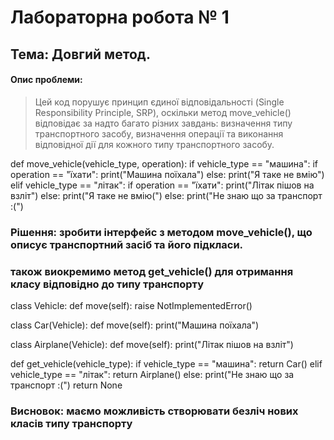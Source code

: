 # Лабораторна робота № 1
## Тема: Довгий метод. 

#### Опис проблеми:
> Цей код порушує принцип єдиної відповідальності (Single Responsibility Principle, SRP), оскільки метод move_vehicle() відповідає за надто багато різних завдань: визначення типу транспортного засобу, визначення операції та виконання відповідної дії для кожного типу транспортного засобу.

def move_vehicle(vehicle_type, operation):
    if vehicle_type == "машина":
        if operation == "їхати":
            print("Машина поїхала")
        else:
            print("Я таке не вмію")
    elif vehicle_type == "літак":
        if operation == "їхати":
            print("Літак пішов на взліт")
        else:
            print("Я таке не вмію(")
    else:
        print("Не знаю що за транспорт :(")


### Рішення: зробити інтерфейс з методом move_vehicle(), що описує транспортний засіб та його підкласи. 
### також виокремимо метод get_vehicle() для отримання класу відповідно до типу транспорту

class Vehicle:
    def move(self):
        raise NotImplementedError()


class Car(Vehicle):
    def move(self):
        print("Машина поїхала")


class Airplane(Vehicle):
    def move(self):
        print("Літак пішов на взліт")


def get_vehicle(vehicle_type):
    if vehicle_type == "машина":
        return Car()
    elif vehicle_type == "літак":
        return Airplane()
    else:
        print("Не знаю що за транспорт :(")
        return None



### Висновок: маємо можливість створювати безліч нових класів типу транспорту
